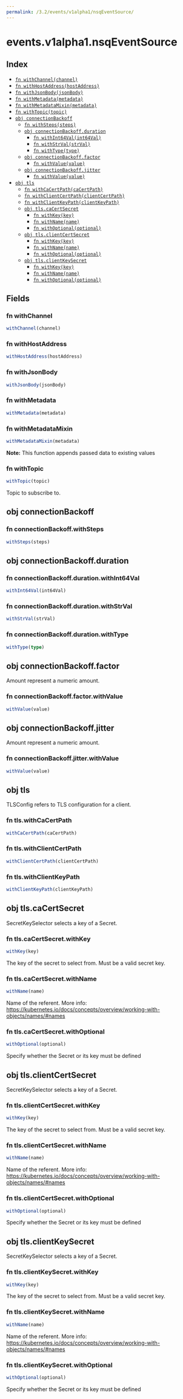 ```yaml
---
permalink: /3.2/events/v1alpha1/nsqEventSource/
---
```


# events.v1alpha1.nsqEventSource



## Index

* [`fn withChannel(channel)`](#fn-withchannel)
* [`fn withHostAddress(hostAddress)`](#fn-withhostaddress)
* [`fn withJsonBody(jsonBody)`](#fn-withjsonbody)
* [`fn withMetadata(metadata)`](#fn-withmetadata)
* [`fn withMetadataMixin(metadata)`](#fn-withmetadatamixin)
* [`fn withTopic(topic)`](#fn-withtopic)
* [`obj connectionBackoff`](#obj-connectionbackoff)
  * [`fn withSteps(steps)`](#fn-connectionbackoffwithsteps)
  * [`obj connectionBackoff.duration`](#obj-connectionbackoffduration)
    * [`fn withInt64Val(int64Val)`](#fn-connectionbackoffdurationwithint64val)
    * [`fn withStrVal(strVal)`](#fn-connectionbackoffdurationwithstrval)
    * [`fn withType(type)`](#fn-connectionbackoffdurationwithtype)
  * [`obj connectionBackoff.factor`](#obj-connectionbackofffactor)
    * [`fn withValue(value)`](#fn-connectionbackofffactorwithvalue)
  * [`obj connectionBackoff.jitter`](#obj-connectionbackoffjitter)
    * [`fn withValue(value)`](#fn-connectionbackoffjitterwithvalue)
* [`obj tls`](#obj-tls)
  * [`fn withCaCertPath(caCertPath)`](#fn-tlswithcacertpath)
  * [`fn withClientCertPath(clientCertPath)`](#fn-tlswithclientcertpath)
  * [`fn withClientKeyPath(clientKeyPath)`](#fn-tlswithclientkeypath)
  * [`obj tls.caCertSecret`](#obj-tlscacertsecret)
    * [`fn withKey(key)`](#fn-tlscacertsecretwithkey)
    * [`fn withName(name)`](#fn-tlscacertsecretwithname)
    * [`fn withOptional(optional)`](#fn-tlscacertsecretwithoptional)
  * [`obj tls.clientCertSecret`](#obj-tlsclientcertsecret)
    * [`fn withKey(key)`](#fn-tlsclientcertsecretwithkey)
    * [`fn withName(name)`](#fn-tlsclientcertsecretwithname)
    * [`fn withOptional(optional)`](#fn-tlsclientcertsecretwithoptional)
  * [`obj tls.clientKeySecret`](#obj-tlsclientkeysecret)
    * [`fn withKey(key)`](#fn-tlsclientkeysecretwithkey)
    * [`fn withName(name)`](#fn-tlsclientkeysecretwithname)
    * [`fn withOptional(optional)`](#fn-tlsclientkeysecretwithoptional)

## Fields

### fn withChannel

```ts
withChannel(channel)
```



### fn withHostAddress

```ts
withHostAddress(hostAddress)
```



### fn withJsonBody

```ts
withJsonBody(jsonBody)
```



### fn withMetadata

```ts
withMetadata(metadata)
```



### fn withMetadataMixin

```ts
withMetadataMixin(metadata)
```



**Note:** This function appends passed data to existing values

### fn withTopic

```ts
withTopic(topic)
```

Topic to subscribe to.

## obj connectionBackoff



### fn connectionBackoff.withSteps

```ts
withSteps(steps)
```



## obj connectionBackoff.duration



### fn connectionBackoff.duration.withInt64Val

```ts
withInt64Val(int64Val)
```



### fn connectionBackoff.duration.withStrVal

```ts
withStrVal(strVal)
```



### fn connectionBackoff.duration.withType

```ts
withType(type)
```



## obj connectionBackoff.factor

Amount represent a numeric amount.

### fn connectionBackoff.factor.withValue

```ts
withValue(value)
```



## obj connectionBackoff.jitter

Amount represent a numeric amount.

### fn connectionBackoff.jitter.withValue

```ts
withValue(value)
```



## obj tls

TLSConfig refers to TLS configuration for a client.

### fn tls.withCaCertPath

```ts
withCaCertPath(caCertPath)
```



### fn tls.withClientCertPath

```ts
withClientCertPath(clientCertPath)
```



### fn tls.withClientKeyPath

```ts
withClientKeyPath(clientKeyPath)
```



## obj tls.caCertSecret

SecretKeySelector selects a key of a Secret.

### fn tls.caCertSecret.withKey

```ts
withKey(key)
```

The key of the secret to select from.  Must be a valid secret key.

### fn tls.caCertSecret.withName

```ts
withName(name)
```

Name of the referent. More info: https://kubernetes.io/docs/concepts/overview/working-with-objects/names/#names

### fn tls.caCertSecret.withOptional

```ts
withOptional(optional)
```

Specify whether the Secret or its key must be defined

## obj tls.clientCertSecret

SecretKeySelector selects a key of a Secret.

### fn tls.clientCertSecret.withKey

```ts
withKey(key)
```

The key of the secret to select from.  Must be a valid secret key.

### fn tls.clientCertSecret.withName

```ts
withName(name)
```

Name of the referent. More info: https://kubernetes.io/docs/concepts/overview/working-with-objects/names/#names

### fn tls.clientCertSecret.withOptional

```ts
withOptional(optional)
```

Specify whether the Secret or its key must be defined

## obj tls.clientKeySecret

SecretKeySelector selects a key of a Secret.

### fn tls.clientKeySecret.withKey

```ts
withKey(key)
```

The key of the secret to select from.  Must be a valid secret key.

### fn tls.clientKeySecret.withName

```ts
withName(name)
```

Name of the referent. More info: https://kubernetes.io/docs/concepts/overview/working-with-objects/names/#names

### fn tls.clientKeySecret.withOptional

```ts
withOptional(optional)
```

Specify whether the Secret or its key must be defined